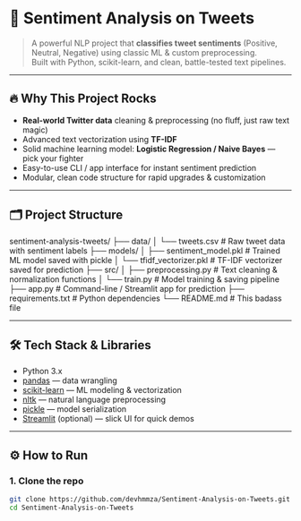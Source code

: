 # 🚀 Sentiment Analysis on Tweets

> A powerful NLP project that **classifies tweet sentiments** (Positive, Neutral, Negative) using classic ML & custom preprocessing.  
> Built with Python, scikit-learn, and clean, battle-tested text pipelines.

---

## 🔥 Why This Project Rocks

- **Real-world Twitter data** cleaning & preprocessing (no fluff, just raw text magic)  
- Advanced text vectorization using **TF-IDF**  
- Solid machine learning model: **Logistic Regression / Naive Bayes** — pick your fighter  
- Easy-to-use CLI / app interface for instant sentiment prediction  
- Modular, clean code structure for rapid upgrades & customization

---

## 🗂️ Project Structure

sentiment-analysis-tweets/
├── data/
│ └── tweets.csv # Raw tweet data with sentiment labels
├── models/
│ ├── sentiment_model.pkl # Trained ML model saved with pickle
│ └── tfidf_vectorizer.pkl # TF-IDF vectorizer saved for prediction
├── src/
│ ├── preprocessing.py # Text cleaning & normalization functions
│ └── train.py # Model training & saving pipeline
├── app.py # Command-line / Streamlit app for prediction
├── requirements.txt # Python dependencies
└── README.md # This badass file



---

## 🛠️ Tech Stack & Libraries

- Python 3.x  
- [pandas](https://pandas.pydata.org/) — data wrangling  
- [scikit-learn](https://scikit-learn.org/) — ML modeling & vectorization  
- [nltk](https://www.nltk.org/) — natural language preprocessing  
- [pickle](https://docs.python.org/3/library/pickle.html) — model serialization  
- [Streamlit](https://streamlit.io/) (optional) — slick UI for quick demos

---

## ⚙️ How to Run

### 1. Clone the repo

```bash
git clone https://github.com/devhmmza/Sentiment-Analysis-on-Tweets.git
cd Sentiment-Analysis-on-Tweets
